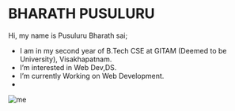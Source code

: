 # BHARATH PUSULURU

Hi, my name is Pusuluru Bharath sai;  
- I am in my second year of B.Tech CSE at GITAM (Deemed to be University), Visakhapatnam.
- I’m interested in Web Dev,DS.
- I’m currently Working on Web Development.  
- 

![me](https://user-images.githubusercontent.com/99551814/200188651-93268f92-e667-44c4-b77f-f4b49ce1aa19.jpg)
